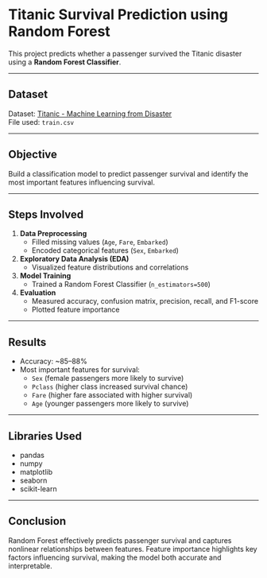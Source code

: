 # Titanic Survival Prediction using Random Forest

This project predicts whether a passenger survived the Titanic disaster using a **Random Forest Classifier**.

---

## Dataset
Dataset: [Titanic - Machine Learning from Disaster](https://www.kaggle.com/c/titanic)  
File used: `train.csv`

---

## Objective
Build a classification model to predict passenger survival and identify the most important features influencing survival.

---

## Steps Involved
1. **Data Preprocessing**
   - Filled missing values (`Age`, `Fare`, `Embarked`)
   - Encoded categorical features (`Sex`, `Embarked`)
2. **Exploratory Data Analysis (EDA)**
   - Visualized feature distributions and correlations
3. **Model Training**
   - Trained a Random Forest Classifier (`n_estimators=500`)
4. **Evaluation**
   - Measured accuracy, confusion matrix, precision, recall, and F1-score
   - Plotted feature importance

---

## Results
- Accuracy: ~85–88%  
- Most important features for survival:
  - `Sex` (female passengers more likely to survive)
  - `Pclass` (higher class increased survival chance)
  - `Fare` (higher fare associated with higher survival)
  - `Age` (younger passengers more likely to survive)

---

## Libraries Used
- pandas  
- numpy  
- matplotlib  
- seaborn  
- scikit-learn  

---

## Conclusion
Random Forest effectively predicts passenger survival and captures nonlinear relationships between features. Feature importance highlights key factors influencing survival, making the model both accurate and interpretable.

